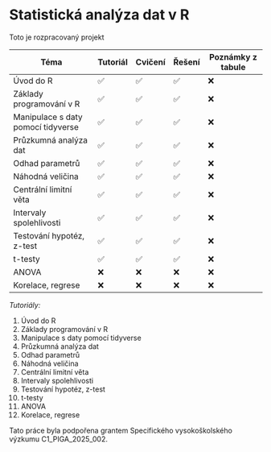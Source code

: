 # Statistická analýza dat v R
Toto je rozpracovaný projekt

| Téma                               | Tutoriál | Cvičení | Řešení | Poznámky z tabule |
| ---------------------------------- | -------- | ------- | ------ | ----------------- |
| Úvod do R                          | ✅        | ✅       | ✅      | ❌                 |
| Základy programování v R           | ✅        | ✅       | ✅      | ❌                 |
| Manipulace s daty pomocí tidyverse | ✅        | ✅       | ✅      | ❌                 |
| Průzkumná analýza dat              | ✅        | ✅       | ✅      | ❌                 |
| Odhad parametrů                    | ✅        | ✅       | ✅      | ❌                 |
| Náhodná veličina                   | ✅        | ✅       | ✅      | ❌                 |
| Centrální limitní věta             | ✅        | ✅       | ✅      | ❌                 |
| Intervaly spolehlivosti            | ✅        | ✅       | ✅      | ❌                 |
| Testování hypotéz, z-test          | ✅        | ✅       | ✅      | ❌                 |
| t-testy                            | ✅        | ✅       | ✅      | ❌                 |
| ANOVA                              | ❌        | ❌       | ❌      | ❌                 |
| Korelace, regrese                  | ❌        | ❌       | ❌      | ❌                 |


*Tutoriály:*
1. Úvod do R
2. Základy programování v R
3. Manipulace s daty pomocí tidyverse
4. Průzkumná analýza dat
5. Odhad parametrů
6. Náhodná veličina
7. Centrální limitní věta
8. Intervaly spolehlivosti
9. Testování hypotéz, z-test
10. t-testy
11. ANOVA
12. Korelace, regrese

Tato práce byla podpořena grantem Specifického vysokoškolského výzkumu C1_PIGA_2025_002.
